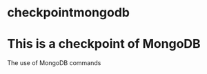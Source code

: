 # checkpointmongodb
<!DOCTYPE html>
<html lang="en">
<head>
    <meta charset="UTF-8">
    <meta http-equiv="X-UA-Compatible" content="IE=edge">
    <meta name="viewport" content="width=device-width, initial-scale=1.0">
    <title>Checkpoint MongoDB</title>
</head>
<body>
    <h1>This is a checkpoint of MongoDB</h1>
    <p>The use of MongoDB commands</p>

</body>
</html>
